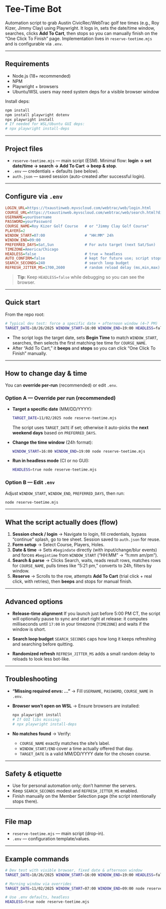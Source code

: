 # Tee-Time Bot

Automation script to grab Austin CivicRec/WebTrac golf tee times (e.g., Roy Kizer, Jimmy Clay) using Playwright. It logs in, sets the date/time window, searches, clicks **Add To Cart**, then stops so you can manually finish on the “One Click To Finish” page.
Implementation lives in `reserve-teetime.mjs` and is configurable via `.env`.  

---

## Requirements

* Node.js (18+ recommended)
* NPM
* Playwright + browsers
* Ubuntu/WSL users may need system deps for a visible browser window

Install deps:

```bash
npm install
npm install playwright dotenv
npx playwright install
# If needed for WSL/Ubuntu GUI deps:
# npx playwright install-deps
```

---

## Project files

* `reserve-teetime.mjs` — main script (ESM). Minimal flow: **login → set date/time → search → Add To Cart → beep & stop**. 
* `.env` — credentials + defaults (see below). 
* `auth.json` — saved session (auto-created after successful login). 

---

## Configure via `.env`

```ini
LOGIN_URL=https://txaustinweb.myvscloud.com/webtrac/web/login.html
COURSE_URL=https://txaustinweb.myvscloud.com/webtrac/web/search.html?display=detail&module=GR&secondarycode=2
USERNAME=yourUsername
PASSWORD=yourPassword
COURSE_NAME=Roy Kizer Golf Course   # or "Jimmy Clay Golf Course"
PLAYERS=2
WINDOW_START=07:00                  # "HH:MM" 24h
WINDOW_END=09:00
PREFERRED_DAYS=Sat,Sun              # For auto target (next Sat/Sun)
TIMEZONE=America/Chicago
HEADLESS=false                      # true = headless
AUTO_CONFIRM=false                  # kept for future use; script stops before finishing
SEARCH_SECONDS=240                  # search loop budget
REFRESH_JITTER_MS=1700,2600         # random reload delay (ms,min,max)
```



> **Tip:** Keep `HEADLESS=false` while debugging so you can see the browser.

---

## Quick start

From the repo root:

```bash
# Typical dev test: force a specific date + afternoon window (4–7 PM)
TARGET_DATE=10/26/2025 WINDOW_START=16:00 WINDOW_END=19:00 HEADLESS=false node reserve-teetime.mjs
```

* The script logs the target date, sets **Begin Time** to match `WINDOW_START`, searches, then selects the first matching tee time for `COURSE_NAME`. 
* After “Add To Cart,” it **beeps** and **stops** so you can click “One Click To Finish” manually. 

---

## How to change day & time

You can **override per-run** (recommended) or edit `.env`.

### Option A — Override per run (recommended)

* **Target a specific date** (MM/DD/YYYY):

  ```bash
  TARGET_DATE=11/02/2025 node reserve-teetime.mjs
  ```

  The script uses `TARGET_DATE` if set; otherwise it auto-picks the **next weekend days** based on `PREFERRED_DAYS`. 

* **Change the time window** (24h format):

  ```bash
  WINDOW_START=16:00 WINDOW_END=19:00 node reserve-teetime.mjs
  ```

* **Run in headless mode** (CI or no GUI):

  ```bash
  HEADLESS=true node reserve-teetime.mjs
  ```

### Option B — Edit `.env`

Adjust `WINDOW_START`, `WINDOW_END`, `PREFERRED_DAYS`, then run:

```bash
node reserve-teetime.mjs
```

---

## What the script actually does (flow)

1. **Session check / login** → Navigate to login, fill credentials, bypass “continue” splash, go to tee sheet. Session saved to `auth.json` for reuse. 
2. **Form setup** → Select Course, Players, Holes. 
3. **Date & time** → Sets `#begindate` directly (with input/change/blur events) and forces `#begintime` from `WINDOW_START` (“HH:MM” → “h:mm am/pm”). 
4. **Search & parse** → Clicks Search, waits, reads result rows, matches rows for `COURSE_NAME`, pulls times like “5:21 pm,” converts to 24h, filters by window. 
5. **Reserve** → Scrolls to the row, attempts **Add To Cart** (trial click + real click, with retries), then **beeps** and stops for manual finish. 

---

## Advanced options

* **Release-time alignment**
  If you launch just before 5:00 PM CT, the script will optionally pause to sync and start right at release:
  it computes milliseconds until `17:00` in your timezone (`TIMEZONE`) and waits if the window is short. 

* **Search loop budget**
  `SEARCH_SECONDS` caps how long it keeps refreshing and searching before quitting. 

* **Randomized refresh**
  `REFRESH_JITTER_MS` adds a small random delay to reloads to look less bot-like. 

---

## Troubleshooting

* **“Missing required envs: …”** → Fill `USERNAME`, `PASSWORD`, `COURSE_NAME` in `.env`. 
* **Browser won’t open on WSL** → Ensure browsers are installed:

  ```bash
  npx playwright install
  # If GUI libs missing:
  # npx playwright install-deps
  ```
* **No matches found** → Verify:

  * `COURSE_NAME` exactly matches the site’s label.
  * `WINDOW_START/END` cover a time actually offered that day.
  * `TARGET_DATE` is a valid MM/DD/YYYY date for the chosen course.

---

## Safety & etiquette

* Use for personal automation only; don’t hammer the servers.
* Keep `SEARCH_SECONDS` modest and `REFRESH_JITTER_MS` enabled. 
* Finish manually on the Member Selection page (the script intentionally stops there).

---

## File map

* `reserve-teetime.mjs` — main script (drop-in). 
* `.env` — configuration template/values. 

---

## Example commands

```bash
# Dev test with visible browser, fixed date & afternoon window
TARGET_DATE=10/26/2025 WINDOW_START=16:00 WINDOW_END=19:00 HEADLESS=false node reserve-teetime.mjs

# Morning window via overrides
TARGET_DATE=11/02/2025 WINDOW_START=07:00 WINDOW_END=09:00 node reserve-teetime.mjs

# Use .env defaults, headless
HEADLESS=true node reserve-teetime.mjs
```
